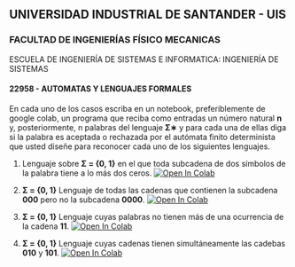 ## UNIVERSIDAD INDUSTRIAL DE SANTANDER - UIS
### FACULTAD DE INGENIERÍAS FÍSICO MECANICAS
ESCUELA DE INGENIERÍA DE SISTEMAS E INFORMATICA: INGENIERÍA DE SISTEMAS
#### 22958 - AUTOMATAS Y LENGUAJES FORMALES


En cada uno de los casos escriba en un notebook, preferiblemente de google colab, un programa que reciba como
entradas un número natural **n** y, posteriormente, n palabras del lenguaje **Σ∗** y para cada una de ellas diga si la
palabra es aceptada o rechazada por el autómata finito determinista que usted diseñe para reconocer cada uno
de los siguientes lenguajes.

1. Lenguaje sobre **Σ = {0, 1}** en el que toda subcadena de dos símbolos de la palabra tiene a lo más dos
ceros.  [![Open In Colab](https://colab.research.google.com/assets/colab-badge.svg)](https://colab.research.google.com/drive/1WJQEWghR_32pBm79tKGunzLvv_WWtFrM?usp=sharing)

2. **Σ = {0, 1}** Lenguaje de todas las cadenas que contienen la subcadena **000** pero no la subcadena **0000**.   [![Open In Colab](https://colab.research.google.com/assets/colab-badge.svg)](https://colab.research.google.com/drive/1WJQEWghR_32pBm79tKGunzLvv_WWtFrM?usp=sharing)

3. **Σ = {0, 1}** Lenguaje cuyas palabras no tienen más de una ocurrencia de la cadena **11**.  [![Open In Colab](https://colab.research.google.com/assets/colab-badge.svg)](https://colab.research.google.com/drive/1MhC0dPbKpRFdZwxeul4KUAys1g9BcP0B?usp=sharing)

4. **Σ = {0, 1}** Lenguaje cuyas cadenas tienen simultáneamente las cadebas **010** y **101**.  [![Open In Colab](https://colab.research.google.com/assets/colab-badge.svg)](https://colab.research.google.com/drive/1jP-xejoeA_PMMHe5NuSHIjC8QJcIiUbr?usp=sharing)
